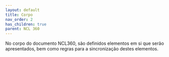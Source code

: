 ```yaml
---
layout: default
title: Corpo
nav_order: 2
has_children: true
parent: NCL 360
---
```

 No corpo do documento NCL360, são definidos elementos em si que serão apresentados, bem como regras
 para a sincronização destes elementos.
